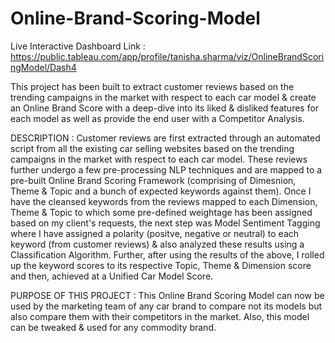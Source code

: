 # Online-Brand-Scoring-Model

Live Interactive Dashboard Link : https://public.tableau.com/app/profile/tanisha.sharma/viz/OnlineBrandScoringModel/Dash4

This project has been built to extract customer reviews based on the trending campaigns in the market with respect to each car model & create an Online Brand Score with a deep-dive into its liked & disliked features for each model as well as provide the end user with a Competitor Analysis. 

DESCRIPTION : Customer reviews are first extracted through an automated script from all the existing car selling websites based on the trending campaigns in the market with respect to each car model. These reviews further undergo a few pre-processing NLP techniques and are mapped to a pre-built Online Brand Scoring Framework (comprising of Dimesnion, Theme & Topic and a bunch of expected keywords against them). 
Once I have the cleansed keywords from the reviews mapped to each Dimension, Theme & Topic to which some pre-defined weightage has been assigned based on my client's requests, the next step was Model Sentiment Tagging where I have assigned a polarity (positve, negative or neutral) to each keyword (from customer reviews) & also analyzed these results using a Classification Algorithm.
Further, after using the results of the above, I rolled up the keyword scores to its respective Topic, Theme & Dimension score and then, achieved at a Unified Car Model Score.

PURPOSE OF THIS PROJECT : This Online Brand Scoring Model can now be used by the marketing team of any car brand to compare not its models but also compare them with their competitors in the market. Also, this model can be tweaked & used for any commodity brand.

